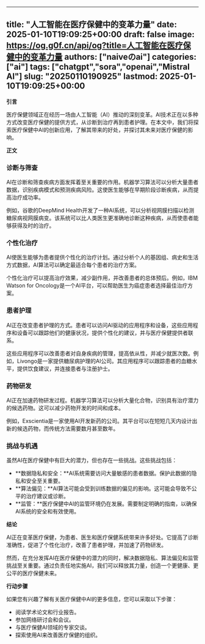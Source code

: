 
---
title: "人工智能在医疗保健中的变革力量"
date: 2025-01-10T19:09:25+00:00
draft: false
image: https://og.g0f.cn/api/og?title=人工智能在医疗保健中的变革力量
authors: ["naiveのai"]
categories: ["ai"]
tags: ["chatgpt","sora","openai","Mistral AI"]
slug: "20250110190925"
lastmod: 2025-01-10T19:09:25+00:00
---
**引言**

医疗保健领域正在经历一场由人工智能（AI）推动的深刻变革。AI技术正在以多种方式改变医疗保健的提供方式，从诊断到治疗再到患者护理。在本文中，我们将探索医疗保健中AI的创新应用，了解其带来的好处，并探讨其未来对医疗保健的影响。

**正文**

### 诊断与筛查

AI在诊断和筛查疾病方面发挥着至关重要的作用。机器学习算法可以分析大量患者数据，识别疾病模式和预测疾病风险。这使医生能够在早期阶段诊断疾病，从而提高治疗成功率。

例如，谷歌的DeepMind Health开发了一种AI系统，可以分析视网膜扫描以检测糖尿病视网膜病变。该系统可以比人类医生更准确地诊断这种疾病，从而使患者能够获得及时的治疗。

### 个性化治疗

AI使医生能够为患者提供个性化的治疗计划。通过分析个人的基因组、病史和生活方式数据，AI算法可以确定最适合每个患者的治疗方案。

个性化治疗可以提高治疗效果，减少副作用，并改善患者的总体预后。例如，IBM Watson for Oncology是一个AI平台，可以帮助医生为癌症患者选择最佳治疗方案。

### 患者护理

AI正在改变患者护理的方式。患者可以访问AI驱动的应用程序和设备，这些应用程序和设备可以跟踪他们的健康状况，提供个性化的建议，并与医疗保健提供者联系。

这些应用程序可以改善患者对自身疾病的管理，提高依从性，并减少就医次数。例如，Livongo是一家提供糖尿病护理的AI公司。其应用程序可以跟踪患者的血糖水平，提供饮食建议，并连接患者与注册护士。

### 药物研发

AI正在加速药物研发过程。机器学习算法可以分析大量化合物，识别具有治疗潜力的候选药物。这可以减少药物开发的时间和成本。

例如，Exscientia是一家使用AI开发新药的公司。其平台可以在短短几天内设计出新的候选药物，而传统方法需要数月甚至数年。

### 挑战与机遇

虽然AI在医疗保健中有巨大的潜力，但也存在一些挑战。这些挑战包括：

* **数据隐私和安全：**AI系统需要访问大量敏感的患者数据。保护此数据的隐私和安全至关重要。
* **算法偏见：**AI算法可能会受到训练数据的偏见的影响。这可能会导致不公平的治疗建议或诊断。
* **监管：**医疗保健中AI的监管环境仍在发展。需要制定明确的指南，以确保AI系统的安全和有效使用。

**结论**

AI正在变革医疗保健，为患者、医生和医疗保健系统带来许多好处。它提高了诊断准确性，促进了个性化治疗，改善了患者护理，并加速了药物研发。

然而，在充分发挥AI在医疗保健中的潜力的同时，解决数据隐私、算法偏见和监管挑战至关重要。通过负责任地实施AI，我们可以释放其力量，创造一个更健康、更公平的医疗保健未来。

**行动步骤**

如果您有兴趣了解有关医疗保健中AI的更多信息，您可以采取以下步骤：

* 阅读学术论文和行业报告。
* 参加网络研讨会和会议。
* 与医疗保健AI领域的专家交谈。
* 探索使用AI来改善医疗保健的组织。